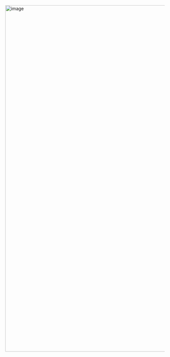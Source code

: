 <img width="1093" alt="image" src="https://github.com/user-attachments/assets/27b4af35-6d4b-49f2-b5a9-e7aa772267e4">

